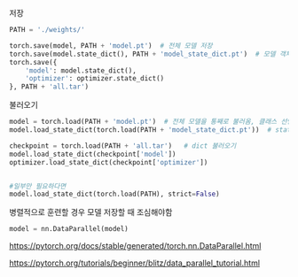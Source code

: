 저장
```python
PATH = './weights/'

torch.save(model, PATH + 'model.pt')  # 전체 모델 저장
torch.save(model.state_dict(), PATH + 'model_state_dict.pt')  # 모델 객체의 state_dict 저장
torch.save({
    'model': model.state_dict(),
    'optimizer': optimizer.state_dict()
}, PATH + 'all.tar')
```

불러오기
```python
model = torch.load(PATH + 'model.pt')  # 전체 모델을 통째로 불러옴, 클래스 선언 필수
model.load_state_dict(torch.load(PATH + 'model_state_dict.pt'))  # state_dict를 불러 온 후, 모델에 저장

checkpoint = torch.load(PATH + 'all.tar')   # dict 불러오기
model.load_state_dict(checkpoint['model'])
optimizer.load_state_dict(checkpoint['optimizer'])


#일부만 필요하다면
model.load_state_dict(torch.load(PATH), strict=False)
```


병렬적으로 훈련할 경우 모델 저장할 때 조심해야함
```python
model = nn.DataParallel(model)
```
https://pytorch.org/docs/stable/generated/torch.nn.DataParallel.html

https://pytorch.org/tutorials/beginner/blitz/data_parallel_tutorial.html


